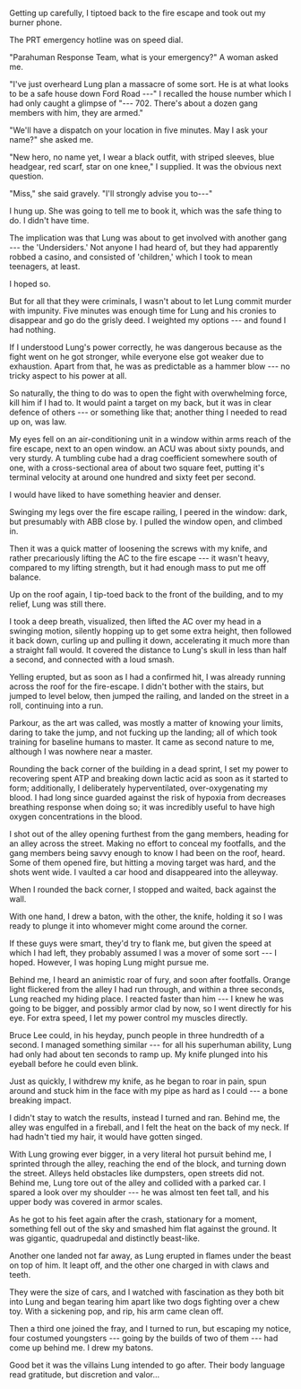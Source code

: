 Getting up carefully, I tiptoed back to the fire escape and took out my burner phone.

The PRT emergency hotline was on speed dial.

"Parahuman Response Team, what is your emergency?" A woman asked me.

"I've just overheard Lung plan a massacre of some sort. He is at what looks to be a
safe house down Ford Road ---" I recalled the house number which I had only caught a glimpse of
"--- 702. There's about a dozen gang members with him, they are armed."

"We'll have a dispatch on your location in five minutes. May I ask your name?" she asked me.

"New hero, no name yet, I wear a
black outfit, with striped sleeves, blue
headgear, red scarf, star on one knee," I supplied. It was the obvious next question.

"Miss," she said gravely. "I'll strongly advise you to---"

I hung up. She was going to tell me to book it, which was the safe thing to do. I didn't have time.

The implication was that Lung was about to get involved with another gang --- the 'Undersiders.'
Not anyone I had heard of, but they had apparently robbed a casino, and consisted of 'children,' which
I took to mean teenagers, at least.

I hoped so.

But for all that they were criminals, I wasn't about to let Lung commit murder with impunity. Five minutes
was enough time for Lung and his cronies to disappear and go do the grisly deed. I weighted my options ---
and found I had nothing.

If I understood Lung's power correctly, he was dangerous because as the fight went on he got
stronger, while everyone else got weaker due to exhaustion. Apart from that, he was as predictable
as a hammer blow --- no tricky aspect to his power at all.

So naturally, the thing to do was to open the fight with overwhelming force, kill him if I had to.
It would paint a target on my back, but it was in clear defence of others --- or something like that;
another thing I needed to read up on, was law.

My eyes fell on an air-conditioning unit in a window within arms reach of the fire escape, next to an open window.
an ACU was about sixty pounds, and very sturdy. A tumbling cube had a drag coefficient somewhere south of one,
with a cross-sectional area of about two square feet, putting it's terminal velocity at around one hundred and sixty
feet per second.

I would have liked to have something heavier and denser.

Swinging my legs over the fire escape railing,
I peered in the window: dark, but presumably with ABB close by.
I pulled the window open, and climbed in.

Then it was a quick matter of loosening the screws with my knife, and rather precariously lifting the AC to the
fire escape --- it wasn't heavy, compared to my lifting strength, but it had enough mass to put me off balance.

Up on the roof again, I tip-toed back to the front of the building, and to my relief, Lung was still there.

I took a deep breath, visualized, then lifted the AC over my head in a swinging motion, silently hopping up to get some
extra height, then followed it back down, curling up and pulling it down, accelerating it much more than a straight fall
would. It covered the distance to Lung's skull in less than half a second, and connected with a loud smash.

Yelling erupted, but as soon as I had a confirmed hit, I was already running across the roof for the fire-escape.
I didn't bother with the stairs, but jumped to level below, then jumped the railing, and landed on the street in a roll,
continuing into a run.

Parkour, as the art was called, was mostly a matter of knowing your limits, daring to take the jump, and
not fucking up the landing; all of which took training for baseline humans to master. It came as second nature to me,
although I was nowhere near a master.

Rounding the back corner of the building in a dead sprint,
I set my power to recovering spent ATP and breaking down lactic acid as soon as it started to
form; additionally, I deliberately hyperventilated, over-oxygenating my blood. I had long since guarded against
the risk of hypoxia from decreases breathing response when doing so; it was incredibly useful to have high oxygen
concentrations in the blood.

I shot out of the alley opening furthest from the gang members, heading for an alley across the street. Making
no effort to conceal my footfalls, and the gang members being savvy enough to know I had been on the roof, heard.
Some of them opened fire, but hitting a moving target was hard, and the shots went wide. I vaulted a car hood
and disappeared into the alleyway.

When I rounded the back corner, I stopped and waited, back against the wall.

With one hand, I drew a baton, with the other, the knife, holding it so I was ready to plunge it into whomever might
come around the corner.

If these guys were smart, they'd try to flank me, but given the speed at which I had left, they probably assumed I was
a mover of some sort --- I hoped. However, I was hoping Lung might pursue me.

Behind me, I heard an animistic roar of fury, and soon after footfalls. Orange light flickered from the alley I had
run through, and within a three seconds, Lung reached my hiding place. I reacted faster than him --- I knew he was going
to be bigger, and possibly armor clad by now, so I went directly for his eye. For extra speed, I let my power control
my muscles directly.

Bruce Lee could, in his heyday, punch people in three hundredth of a second. I managed something similar --- for all
his superhuman ability, Lung had only had about ten seconds to ramp up. My knife plunged into his eyeball before he
could even blink.

Just as quickly, I withdrew my knife, as he began to roar in pain,
spun around and stuck him in the face with my pipe as hard as I could --- a bone breaking impact.

I didn't stay to watch the results, instead I turned and ran. Behind me, the alley was engulfed in a fireball,
and I felt the heat on the back of my neck. If had hadn't tied my hair, it would have gotten singed.

With Lung growing ever bigger, in a very literal hot pursuit behind me, I sprinted through the alley, reaching the end
of the block, and turning down the street. Alleys held obstacles like dumpsters, open streets did not. Behind me, Lung
tore out of the alley and collided with a parked car. I spared a look over my shoulder --- he was almost ten feet tall,
and his upper body was covered in armor scales.

As he got to his feet again after the crash, stationary for a moment,
something fell out of the sky and smashed him flat against the ground. It was gigantic, quadrupedal and distinctly beast-like.

Another one landed not far away, as Lung erupted in flames under the beast on top of him. It leapt off, and the other
one charged in with claws and teeth.

They were the size of cars, and I watched with fascination as they both bit into Lung and began tearing him apart
like two dogs fighting over a chew toy. With a sickening pop, and rip, his arm came clean off.

Then a third one joined the fray, and I turned to run, but escaping my notice, four costumed youngsters ---
going by the builds of two of them --- had come up behind me. I drew my batons.

Good bet it was the villains Lung intended to go after. Their body language read gratitude, but discretion
and valor...
